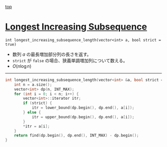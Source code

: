 [top](../README.md)

# [Longest Increasing Subsequence](./lis.cpp)

`int longest_increasing_subsequence_length(vector<int> a, bool strict = true)`
- 数列 $a$ の最長増加部分列の長さを返す。
- `strict` が `false` の場合、狭義単調増加列について数える。
- $O(n\log{n})$

---

```cpp
int longest_increasing_subsequence_length(vector<int> &a, bool strict = true) {
    int n = a.size();
    vector<int> dp(n, INT_MAX);
    for (int i = 0; i < n; i++) {
        vector<int>::iterator itr;
        if (strict) {
            itr = lower_bound(dp.begin(), dp.end(), a[i]);
        } else {
            itr = upper_bound(dp.begin(), dp.end(), a[i]);
        }
        *itr = a[i];
    }
    return find(dp.begin(), dp.end(), INT_MAX) - dp.begin();
}

```